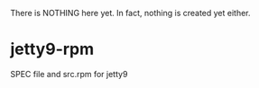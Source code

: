 There is NOTHING here yet. In fact, nothing is created yet either.

jetty9-rpm
==========

 SPEC file and src.rpm for jetty9
